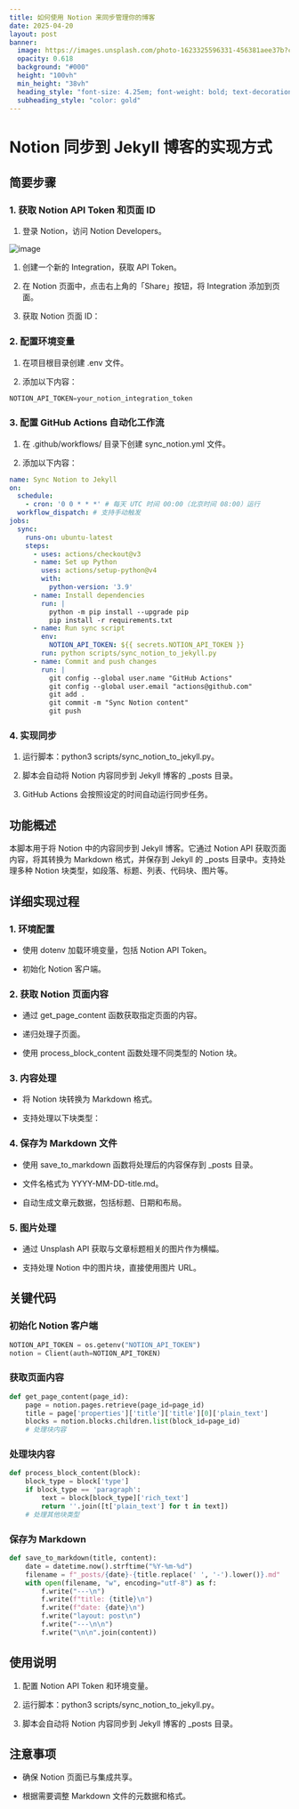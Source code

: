 ```yaml
---
title: 如何使用 Notion 来同步管理你的博客
date: 2025-04-20
layout: post
banner:
  image: https://images.unsplash.com/photo-1623325596331-456381aee37b?crop=entropy&cs=tinysrgb&fit=max&fm=jpg&ixid=M3w2OTIwMzJ8MHwxfHJhbmRvbXx8fHx8fHx8fDE3NDUxMzc0MjV8&ixlib=rb-4.0.3&q=80&w=1080
  opacity: 0.618
  background: "#000"
  height: "100vh"
  min_height: "38vh"
  heading_style: "font-size: 4.25em; font-weight: bold; text-decoration: underline"
  subheading_style: "color: gold"
---
```


# Notion 同步到 Jekyll 博客的实现方式

## 简要步骤

### 1. 获取 Notion API Token 和页面 ID

1. 登录 Notion，访问 Notion Developers。

![image](https://prod-files-secure.s3.us-west-2.amazonaws.com/a7a0cc5a-89b9-4cda-8686-1fba0ca52f40/d19c1afe-dea5-4312-9333-786b0ba83054/image.png?X-Amz-Algorithm=AWS4-HMAC-SHA256&X-Amz-Content-Sha256=UNSIGNED-PAYLOAD&X-Amz-Credential=ASIAZI2LB46624Y6UOA6%2F20250420%2Fus-west-2%2Fs3%2Faws4_request&X-Amz-Date=20250420T082345Z&X-Amz-Expires=3600&X-Amz-Security-Token=IQoJb3JpZ2luX2VjEBcaCXVzLXdlc3QtMiJIMEYCIQDX%2F6j%2BXaOEqd%2BGj5zRHTvpnZtX9axmxlmdo%2BMvw%2BqJFQIhAJmgk9qR%2BS%2B7IYxLPu7z2q78EKrmZK%2FDTifPTU3HAh9uKogECJ%2F%2F%2F%2F%2F%2F%2F%2F%2F%2F%2FwEQABoMNjM3NDIzMTgzODA1Igw2k5Y5EBTILH6LqYkq3AMMUKwH9vNiVjIATPXVIp5%2B45VNEMhFYE%2BhUZr4zW8dRCsDjaarPRVgGK9p5MsLhxczDXtS9DEWBmR7UXqLkxsOtVUv%2FX4h3CjNkBc6A54avHTGb8g5qIa8SJ1V7Zqmm9VcCsHHu8E8gZ5qqBoqjkXvvjlmq2kBvPZrN9tO8hwJLhalHVxxFrs9leLfrSfS1ytOpL0igFE0X32GGnEUhKkd3j7VwbLgFfDMJpkbdE5d20PqSCMkM6mJMeuNx4wxmV18rbumBzalmD7c0BEUQtnoKi57bPLJt5%2BULV5JYZq4dTFkqNdp06%2F3wiXAiGDQDIBhwU1h0qSiQt5BC3JIRqZJUy3RGLUJAWV2dEFF1QHysiTWWCO1xa8yeW0fc6nrr%2B1p7%2BaLUIG1%2BigIwDtupJHRWoAhuzHLaO3woEPBeYK1glvgMkCojXwBUDgQ5QwdXiTrSB5lC8aA1%2BfJbiDbwnf6mIO91LFyP7KSmoebvToPD7%2B5djM4WLVRPjvbytUGTTpG6NtwmzkU%2FIZdSyFYz0pD0zYTvLvpdNIVyXtl6fkmq%2FV9r3hITbevLydVh5t7O0Rk5%2F0ZfDHVoIu705FGB%2FtGS1OLhacM3oQQrnHsfAtIJbfPH%2F7LFYZjpz0elDCVpJLABjqkAYQDxN5Df5AJUunB%2F9zrNFdp2MRw2Tbnwdu4JgroMBZANhjYwE%2FWJ3WYXrLHQ1fuSUnO7EDT%2Bq6Xhsar4TJGH8XQAjjfc3G2tq6p3KG12Rr19jOxs6qbIzmbCLxX5UUY0iGdRySw1Gd3T4nBY%2FoMSoioLJCaIH9kLaGldCe%2BkobkN%2F56V6ghKeX3OiH4Z30sn1MDe0LWt7rRkeJpu7QXGTrSeqBH&X-Amz-Signature=4b57351555a6437e7f5e3f2aa57ca28460d5d13ebd1770fa5f13c1d84b03ddcd&X-Amz-SignedHeaders=host&x-id=GetObject)

1. 创建一个新的 Integration，获取 API Token。

1. 在 Notion 页面中，点击右上角的「Share」按钮，将 Integration 添加到页面。

1. 获取 Notion 页面 ID：


### 2. 配置环境变量

1. 在项目根目录创建 .env 文件。

1. 添加以下内容：

```javascript
NOTION_API_TOKEN=your_notion_integration_token
```

### 3. 配置 GitHub Actions 自动化工作流

1. 在 .github/workflows/ 目录下创建 sync_notion.yml 文件。

1. 添加以下内容：

```yaml
name: Sync Notion to Jekyll
on:
  schedule:
    - cron: '0 0 * * *' # 每天 UTC 时间 00:00（北京时间 08:00）运行
  workflow_dispatch: # 支持手动触发
jobs:
  sync:
    runs-on: ubuntu-latest
    steps:
      - uses: actions/checkout@v3
      - name: Set up Python
        uses: actions/setup-python@v4
        with:
          python-version: '3.9'
      - name: Install dependencies
        run: |
          python -m pip install --upgrade pip
          pip install -r requirements.txt
      - name: Run sync script
        env:
          NOTION_API_TOKEN: ${{ secrets.NOTION_API_TOKEN }}
        run: python scripts/sync_notion_to_jekyll.py
      - name: Commit and push changes
        run: |
          git config --global user.name "GitHub Actions"
          git config --global user.email "actions@github.com"
          git add .
          git commit -m "Sync Notion content"
          git push
```

### 4. 实现同步

1. 运行脚本：python3 scripts/sync_notion_to_jekyll.py。

1. 脚本会自动将 Notion 内容同步到 Jekyll 博客的 _posts 目录。

1. GitHub Actions 会按照设定的时间自动运行同步任务。

## 功能概述

本脚本用于将 Notion 中的内容同步到 Jekyll 博客。它通过 Notion API 获取页面内容，将其转换为 Markdown 格式，并保存到 Jekyll 的 _posts 目录中。支持处理多种 Notion 块类型，如段落、标题、列表、代码块、图片等。

## 详细实现过程

### 1. 环境配置

- 使用 dotenv 加载环境变量，包括 Notion API Token。

- 初始化 Notion 客户端。

### 2. 获取 Notion 页面内容

- 通过 get_page_content 函数获取指定页面的内容。

- 递归处理子页面。

- 使用 process_block_content 函数处理不同类型的 Notion 块。

### 3. 内容处理

- 将 Notion 块转换为 Markdown 格式。

- 支持处理以下块类型：


### 4. 保存为 Markdown 文件

- 使用 save_to_markdown 函数将处理后的内容保存到 _posts 目录。

- 文件名格式为 YYYY-MM-DD-title.md。

- 自动生成文章元数据，包括标题、日期和布局。

### 5. 图片处理

- 通过 Unsplash API 获取与文章标题相关的图片作为横幅。

- 支持处理 Notion 中的图片块，直接使用图片 URL。

## 关键代码

### 初始化 Notion 客户端

```python
NOTION_API_TOKEN = os.getenv("NOTION_API_TOKEN")
notion = Client(auth=NOTION_API_TOKEN)
```

### 获取页面内容

```python
def get_page_content(page_id):
    page = notion.pages.retrieve(page_id=page_id)
    title = page['properties']['title']['title'][0]['plain_text']
    blocks = notion.blocks.children.list(block_id=page_id)
    # 处理块内容
```

### 处理块内容

```python
def process_block_content(block):
    block_type = block['type']
    if block_type == 'paragraph':
        text = block[block_type]['rich_text']
        return ''.join([t['plain_text'] for t in text])
    # 处理其他块类型
```

### 保存为 Markdown

```python
def save_to_markdown(title, content):
    date = datetime.now().strftime("%Y-%m-%d")
    filename = f"_posts/{date}-{title.replace(' ', '-').lower()}.md"
    with open(filename, "w", encoding="utf-8") as f:
        f.write("---\n")
        f.write(f"title: {title}\n")
        f.write(f"date: {date}\n")
        f.write("layout: post\n")
        f.write("---\n\n")
        f.write("\n\n".join(content))
```

## 使用说明

1. 配置 Notion API Token 和环境变量。

1. 运行脚本：python3 scripts/sync_notion_to_jekyll.py。

1. 脚本会自动将 Notion 内容同步到 Jekyll 博客的 _posts 目录。

## 注意事项

- 确保 Notion 页面已与集成共享。

- 根据需要调整 Markdown 文件的元数据和格式。